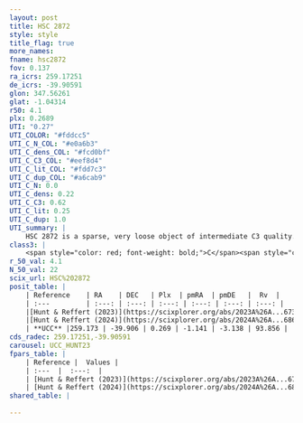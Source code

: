 ```yaml
---
layout: post
title: HSC 2872
style: style
title_flag: true
more_names: 
fname: hsc2872
fov: 0.137
ra_icrs: 259.17251
de_icrs: -39.90591
glon: 347.56261
glat: -1.04314
r50: 4.1
plx: 0.2689
UTI: "0.27"
UTI_COLOR: "#fddcc5"
UTI_C_N_COL: "#e0a6b3"
UTI_C_dens_COL: "#fcd0bf"
UTI_C_C3_COL: "#eef8d4"
UTI_C_lit_COL: "#fdd7c3"
UTI_C_dup_COL: "#a6cab9"
UTI_C_N: 0.0
UTI_C_dens: 0.22
UTI_C_C3: 0.62
UTI_C_lit: 0.25
UTI_C_dup: 1.0
UTI_summary: |
    HSC 2872 is a sparse, very loose object of intermediate C3 quality. It was recently reported in the literature.<br><br><span style="color: #99180f; font-weight: bold;">Warning: </span>contains less than 25 stars with <i>P>0.5</i> estimated.
class3: |
    <span style="color: red; font-weight: bold;">C</span><span style="color: green; font-weight: bold;">A</span>
r_50_val: 4.1
N_50_val: 22
scix_url: HSC%202872
posit_table: |
    | Reference    | RA    | DEC   | Plx  | pmRA  | pmDE   |  Rv  |
    | :---         | :---: | :---: | :---: | :---: | :---: | :---: |
    |[Hunt & Reffert (2023)](https://scixplorer.org/abs/2023A%26A...673A.114H) | 259.216 | -39.864 | 0.266 | -1.139 | -3.138 | -- |
    |[Hunt & Reffert (2024)](https://scixplorer.org/abs/2024A%26A...686A..42H) | 259.216 | -39.864 | 0.266 | -1.139 | -3.138 | -- |
    | **UCC** |259.173 | -39.906 | 0.269 | -1.141 | -3.138 | 93.856 | 
cds_radec: 259.17251,-39.90591
carousel: UCC_HUNT23
fpars_table: |
    | Reference |  Values |
    | :---  |  :---:  |
    | [Hunt & Reffert (2023)](https://scixplorer.org/abs/2023A%26A...673A.114H) | `AV50=4.494, diffAV50=1.552, MOD50=12.649, logAge50=7.36` |
    | [Hunt & Reffert (2024)](https://scixplorer.org/abs/2024A%26A...686A..42H) | `MassJ=756.901` |
shared_table: |
    
---
```

